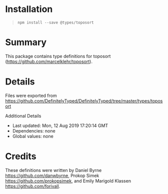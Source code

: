 # Installation
> `npm install --save @types/toposort`

# Summary
This package contains type definitions for toposort (https://github.com/marcelklehr/toposort).

# Details
Files were exported from https://github.com/DefinitelyTyped/DefinitelyTyped/tree/master/types/toposort

Additional Details
 * Last updated: Mon, 12 Aug 2019 17:20:14 GMT
 * Dependencies: none
 * Global values: none

# Credits
These definitions were written by Daniel Byrne <https://github.com/danwbyrne>, Prokop Simek <https://github.com/prokopsimek>, and Emily Marigold Klassen <https://github.com/forivall>.
